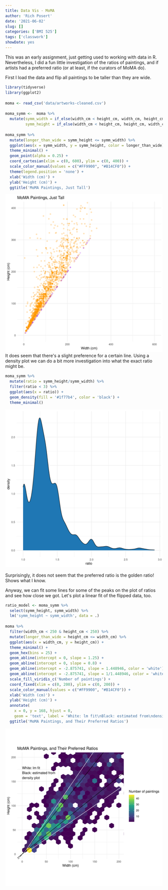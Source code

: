 ```yaml
---
title: Data Vis - MoMA
author: 'Rich Posert'
date: '2021-06-02'
slug: []
categories: ['BMI 525']
tags: ['classwork']
showDate: yes
---
```


This was an early assignment, just getting used to working with data in R.
Nevertheless, I did a fun little investigation of the ratios of paintings,
and if artists had a preferred ratio (or at least, if the curators of MoMA
do).

First I load the data and flip all paintings to be taller than they are wide.

```r
library(tidyverse)
library(ggplot2)

moma <- read_csv('data/artworks-cleaned.csv')

moma_symm <-  moma %>% 
  mutate(symm_width = if_else(width_cm < height_cm, width_cm, height_cm),
         symm_height = if_else(width_cm < height_cm, height_cm, width_cm))
         
moma_symm %>% 
  mutate(longer_than_wide = symm_height <= symm_width) %>% 
  ggplot(aes(x = symm_width, y = symm_height, color = longer_than_wide)) +
  theme_minimal() +
  geom_point(alpha = 0.25) +
  coord_cartesian(xlim = c(0, 600), ylim = c(0, 400)) +
  scale_color_manual(values = c("#FF9900", "#B14CF0")) +
  theme(legend.position = 'none') +
  xlab('Width (cm)') +
  ylab('Height (cm)') +
  ggtitle('MoMA Paintings, Just Tall')
```
![moma_symm](moma_symm.png)
It does seem that there's a slight preference for a certain line. Using
a density plot we can do a bit more investigation into what the exact ratio
might be.

```r
moma_symm %>% 
  mutate(ratio = symm_height/symm_width) %>% 
  filter(ratio < 3) %>% 
  ggplot(aes(x = ratio)) +
  geom_density(fill = '#1f77b4', color = 'black') +
  theme_minimal()
```
![symmetry_density](symm_dens.png)

Surprisingly, it does not seem that the preferred ratio is the golden ratio! Shows
what I know.

Anyway, we can fit some lines for some of the peaks on the plot of ratios and see
how close we got. Let's plot a linear fit of the flipped data, too.

```r
ratio_model <- moma_symm %>% 
  select(symm_height, symm_width) %>% 
  lm('symm_height ~ symm_width', data = .)
  
moma %>% 
  filter(width_cm < 250 & height_cm < 250) %>% 
  mutate(longer_than_wide = height_cm <= width_cm) %>% 
  ggplot(aes(x = width_cm, y = height_cm)) +
  theme_minimal() +
  geom_hex(bins = 25) +
  geom_abline(intercept = 0, slope = 1.25) +
  geom_abline(intercept = 0, slope = 0.8) +
  geom_abline(intercept = -2.875741, slope = 1.448946, color = 'white') +
  geom_abline(intercept = -2.875741, slope = 1/1.448946, color = 'white') +
  scale_fill_viridis_c('Number of paintings') +
  coord_fixed(xlim = c(0, 200), ylim = c(0, 200)) +
  scale_color_manual(values = c("#FF9900", "#B14CF0")) +
  xlab('Width (cm)') +
  ylab('Height (cm)') +
  annotate(
    x = 0, y = 168, hjust = 0,
    geom = 'text', label = 'White: lm fit\nBlack: estimated from\ndensity plot') +
  ggtitle('MoMA Paintings, and Their Preferred Ratios')
```
![fitted_ratios.png](fitted_ratios.png)
